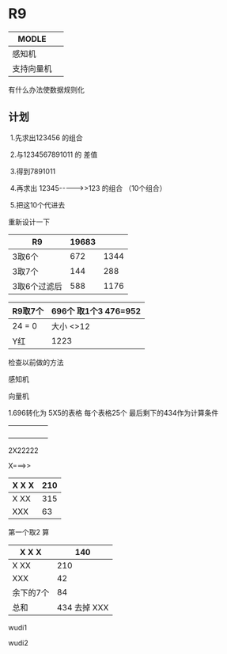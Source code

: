 # R9

| MODLE      |      |
| ---------- | ---- |
| 感知机     |      |
| 支持向量机 |      |

有什么办法使数据规则化

## 计划

​		1.先求出123456 的组合

​		2.与1234567891011 的 差值

​		3.得到7891011

​		4.再求出 12345----->>123 的组合 （10个组合）

​		5.把这10个代进去

重新设计一下

| R9           | 19683 |      |
| ------------ | ----- | ---- |
| 3取6个       | 672   | 1344 |
| 3取7个       | 144   | 288  |
| 3取6个过滤后 | 588   | 1176 |

| R9取7个 | 696个  取1个3 476=952 |
| ------- | --------------------- |
| 24 = 0  | 大小 <>12             |
| Y红     | 1223                  |



检查以前做的方法 

感知机

向量机



1.696转化为 5X5的表格 每个表格25个  最后剩下的434作为计算条件

|      |      |      |      |      |
| ---- | ---- | ---- | ---- | ---- |
|      |      |      |      |      |
|      |      |      |      |      |
|      |      |      |      |      |
|      |      |      |      |      |

2X22222

X===>>

| X  X  X | 210  |
| ------- | ---- |
| X  XX   | 315  |
| XXX     | 63   |

第一个取2 算

| X  X  X   | 140          |
| --------- | ------------ |
| X  XX     | 210          |
| XXX       | 42           |
| 余下的7个 | 84           |
| 总和      | 434 去掉 XXX |

wudi1

wudi2

